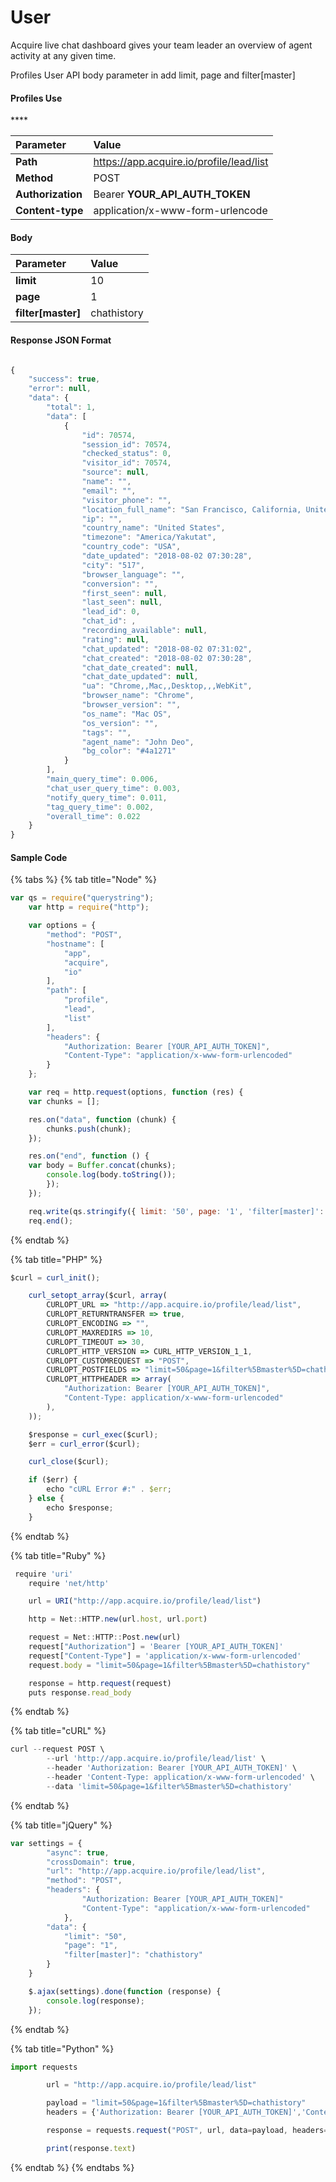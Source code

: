 # User

Acquire live chat dashboard gives your team leader an overview of agent activity at any given time.

Profiles User API body parameter in add limit, page and filter\[master\]

#### **Profiles Use**

\*\*\*\*

| Parameter | Value |
| :--- | :--- |
| **Path** | https://app.acquire.io/profile/lead/list |
| **Method** | POST |
| **Authorization** | Bearer **YOUR\_API\_AUTH\_TOKEN** |
| **Content-type** | application/x-www-form-urlencode |

#### **Body**

| Parameter | Value |
| :--- | :--- |
| **limit** | 10 |
| **page** | 1 |
| **filter\[master\]** | chathistory |

#### **Response JSON Format**

```javascript

{
    "success": true,
    "error": null,
    "data": {
        "total": 1,
        "data": [
            {
                "id": 70574,
                "session_id": 70574,
                "checked_status": 0,
                "visitor_id": 70574,
                "source": null,
                "name": "",
                "email": "",
                "visitor_phone": "",
                "location_full_name": "San Francisco, California, United States",
                "ip": "",
                "country_name": "United States",
                "timezone": "America/Yakutat",
                "country_code": "USA",
                "date_updated": "2018-08-02 07:30:28",
                "city": "517",
                "browser_language": "",
                "conversion": "",
                "first_seen": null,
                "last_seen": null,
                "lead_id": 0,
                "chat_id": ,
                "recording_available": null,
                "rating": null,
                "chat_updated": "2018-08-02 07:31:02",
                "chat_created": "2018-08-02 07:30:28",
                "chat_date_created": null,
                "chat_date_updated": null,
                "ua": "Chrome,,Mac,,Desktop,,,WebKit",
                "browser_name": "Chrome",
                "browser_version": "",
                "os_name": "Mac OS",
                "os_version": "",
                "tags": "",
                "agent_name": "John Deo",
                "bg_color": "#4a1271"
            }
        ],
        "main_query_time": 0.006,
        "chat_user_query_time": 0.003,
        "notify_query_time": 0.011,
        "tag_query_time": 0.002,
        "overall_time": 0.022
    }
}

```

#### **Sample Code**

{% tabs %}
{% tab title="Node" %}
```javascript
var qs = require("querystring");
	var http = require("http");

	var options = {
		"method": "POST",
		"hostname": [
			"app",
			"acquire",
			"io"
		],
		"path": [
			"profile",
			"lead",
			"list"
		],
		"headers": {
			"Authorization: Bearer [YOUR_API_AUTH_TOKEN]",
			"Content-Type": "application/x-www-form-urlencoded"
		}
	};

	var req = http.request(options, function (res) {
	var chunks = [];

	res.on("data", function (chunk) {
		chunks.push(chunk);
	});

	res.on("end", function () {
    var body = Buffer.concat(chunks);
		console.log(body.toString());
		});
	});

	req.write(qs.stringify({ limit: '50', page: '1', 'filter[master]': 'chathistory' }));
	req.end();
```
{% endtab %}

{% tab title="PHP" %}
```javascript
$curl = curl_init();

	curl_setopt_array($curl, array(
		CURLOPT_URL => "http://app.acquire.io/profile/lead/list",
		CURLOPT_RETURNTRANSFER => true,
		CURLOPT_ENCODING => "",
		CURLOPT_MAXREDIRS => 10,
		CURLOPT_TIMEOUT => 30,
		CURLOPT_HTTP_VERSION => CURL_HTTP_VERSION_1_1,
		CURLOPT_CUSTOMREQUEST => "POST",
		CURLOPT_POSTFIELDS => "limit=50&page=1&filter%5Bmaster%5D=chathistory",
		CURLOPT_HTTPHEADER => array(
			"Authorization: Bearer [YOUR_API_AUTH_TOKEN]",
			"Content-Type: application/x-www-form-urlencoded"
		),
	));

	$response = curl_exec($curl);
	$err = curl_error($curl);

	curl_close($curl);

	if ($err) {
		echo "cURL Error #:" . $err;
	} else {
		echo $response;
	}
```
{% endtab %}

{% tab title="Ruby" %}
```javascript
 require 'uri'
	require 'net/http'

	url = URI("http://app.acquire.io/profile/lead/list")

	http = Net::HTTP.new(url.host, url.port)

	request = Net::HTTP::Post.new(url)
	request["Authorization"] = 'Bearer [YOUR_API_AUTH_TOKEN]'
	request["Content-Type"] = 'application/x-www-form-urlencoded'
	request.body = "limit=50&page=1&filter%5Bmaster%5D=chathistory"

	response = http.request(request)
	puts response.read_body
```
{% endtab %}

{% tab title="cURL" %}
```javascript
curl --request POST \
		--url 'http://app.acquire.io/profile/lead/list' \
		--header 'Authorization: Bearer [YOUR_API_AUTH_TOKEN]' \
		--header 'Content-Type: application/x-www-form-urlencoded' \
		--data 'limit=50&page=1&filter%5Bmaster%5D=chathistory'
```
{% endtab %}

{% tab title="jQuery" %}
```javascript
var settings = {
		"async": true,
		"crossDomain": true,
		"url": "http://app.acquire.io/profile/lead/list",
		"method": "POST",
		"headers": {
				"Authorization: Bearer [YOUR_API_AUTH_TOKEN]"
				"Content-Type": "application/x-www-form-urlencoded"
			},
		"data": {
			"limit": "50",
			"page": "1",
			"filter[master]": "chathistory"
		}
	}

	$.ajax(settings).done(function (response) {
		console.log(response);
	});
```
{% endtab %}

{% tab title="Python" %}
```javascript
import requests

		url = "http://app.acquire.io/profile/lead/list"

		payload = "limit=50&page=1&filter%5Bmaster%5D=chathistory"
		headers = {'Authorization: Bearer [YOUR_API_AUTH_TOKEN]','Content-Type': 'application/x-www-form-urlencoded'}

		response = requests.request("POST", url, data=payload, headers=headers)

		print(response.text)
```
{% endtab %}
{% endtabs %}

